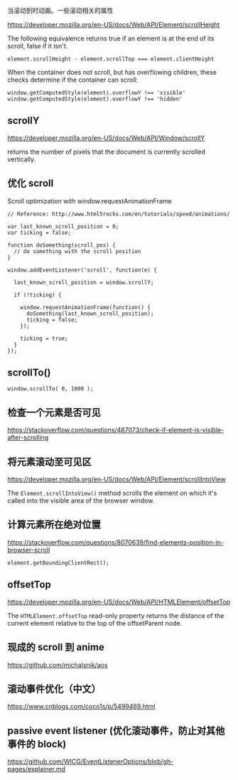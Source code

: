 当滚动到时动画。一些滚动相关的属性

https://developer.mozilla.org/en-US/docs/Web/API/Element/scrollHeight

The following equivalence returns true if an element is at the end of its scroll, false if it isn't.

```
element.scrollHeight - element.scrollTop === element.clientHeight
```

When the container does not scroll, but has overflowing children, these checks determine if the container can scroll:

```
window.getComputedStyle(element).overflowY !== 'visible'
window.getComputedStyle(element).overflowY !== 'hidden'
```

## scrollY

https://developer.mozilla.org/en-US/docs/Web/API/Window/scrollY

returns the number of pixels that the document is currently scrolled vertically.

## 优化 scroll

Scroll optimization with window.requestAnimationFrame

```
// Reference: http://www.html5rocks.com/en/tutorials/speed/animations/

var last_known_scroll_position = 0;
var ticking = false;

function doSomething(scroll_pos) {
  // do something with the scroll position
}

window.addEventListener('scroll', function(e) {

  last_known_scroll_position = window.scrollY;

  if (!ticking) {

    window.requestAnimationFrame(function() {
      doSomething(last_known_scroll_position);
      ticking = false;
    });

    ticking = true;
  }
});
```

## scrollTo()

```
window.scrollTo( 0, 1000 );
```

## 检查一个元素是否可见

https://stackoverflow.com/questions/487073/check-if-element-is-visible-after-scrolling

## 将元素滚动至可见区

https://developer.mozilla.org/en-US/docs/Web/API/Element/scrollIntoView

The `Element.scrollIntoView()` method scrolls the element on which it's called into the visible area of the browser window.

## 计算元素所在绝对位置

https://stackoverflow.com/questions/8070639/find-elements-position-in-browser-scroll

```
element.getBoundingClientRect();
```

## offsetTop

https://developer.mozilla.org/en-US/docs/Web/API/HTMLElement/offsetTop

The `HTMLElement.offsetTop` read-only property returns the distance of the current element relative to the top of the offsetParent node.

## 现成的 scroll 到 anime

https://github.com/michalsnik/aos

## 滚动事件优化（中文）

https://www.cnblogs.com/coco1s/p/5499469.html

## passive event listener (优化滚动事件，防止对其他事件的 block)

https://github.com/WICG/EventListenerOptions/blob/gh-pages/explainer.md
